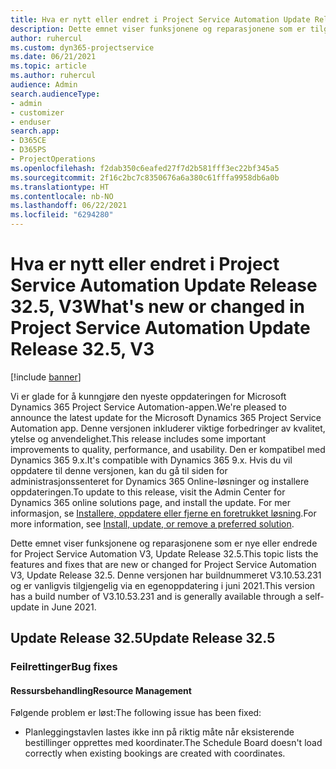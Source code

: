 ```yaml
---
title: Hva er nytt eller endret i Project Service Automation Update Release 32.5, V3
description: Dette emnet viser funksjonene og reparasjonene som er tilgjengelig i Project Service Automation Update Release 32.5, V3.
author: ruhercul
ms.custom: dyn365-projectservice
ms.date: 06/21/2021
ms.topic: article
ms.author: ruhercul
audience: Admin
search.audienceType:
- admin
- customizer
- enduser
search.app:
- D365CE
- D365PS
- ProjectOperations
ms.openlocfilehash: f2dab350c6eafed27f7d2b581fff3ec22bf345a5
ms.sourcegitcommit: 2f16c2bc7c8350676a6a380c61fffa9958db6a0b
ms.translationtype: HT
ms.contentlocale: nb-NO
ms.lasthandoff: 06/22/2021
ms.locfileid: "6294280"
---
```

# <a name="whats-new-or-changed-in-project-service-automation-update-release-325-v3"></a><span data-ttu-id="07621-103">Hva er nytt eller endret i Project Service Automation Update Release 32.5, V3</span><span class="sxs-lookup"><span data-stu-id="07621-103">What's new or changed in Project Service Automation Update Release 32.5, V3</span></span>

[!include [banner](../includes/psa-now-project-operations.md)]

<span data-ttu-id="07621-104">Vi er glade for å kunngjøre den nyeste oppdateringen for Microsoft Dynamics 365 Project Service Automation-appen.</span><span class="sxs-lookup"><span data-stu-id="07621-104">We're pleased to announce the latest update for the Microsoft Dynamics 365 Project Service Automation app.</span></span> <span data-ttu-id="07621-105">Denne versjonen inkluderer viktige forbedringer av kvalitet, ytelse og anvendelighet.</span><span class="sxs-lookup"><span data-stu-id="07621-105">This release includes some important improvements to quality, performance, and usability.</span></span> <span data-ttu-id="07621-106">Den er kompatibel med Dynamics 365 9.x.</span><span class="sxs-lookup"><span data-stu-id="07621-106">It's compatible with Dynamics 365 9.x.</span></span> <span data-ttu-id="07621-107">Hvis du vil oppdatere til denne versjonen, kan du gå til siden for administrasjonssenteret for Dynamics 365 Online-løsninger og installere oppdateringen.</span><span class="sxs-lookup"><span data-stu-id="07621-107">To update to this release, visit the Admin Center for Dynamics 365 online solutions page, and install the update.</span></span> <span data-ttu-id="07621-108">For mer informasjon, se [Installere, oppdatere eller fjerne en foretrukket løsning](/power-platform/admin/install-remove-preferred-solution).</span><span class="sxs-lookup"><span data-stu-id="07621-108">For more information, see [Install, update, or remove a preferred solution](/power-platform/admin/install-remove-preferred-solution).</span></span>

<span data-ttu-id="07621-109">Dette emnet viser funksjonene og reparasjonene som er nye eller endrede for Project Service Automation V3, Update Release 32.5.</span><span class="sxs-lookup"><span data-stu-id="07621-109">This topic lists the features and fixes that are new or changed for Project Service Automation V3, Update Release 32.5.</span></span> <span data-ttu-id="07621-110">Denne versjonen har buildnummeret V3.10.53.231 og er vanligvis tilgjengelig via en egenoppdatering i juni 2021.</span><span class="sxs-lookup"><span data-stu-id="07621-110">This version has a build number of V3.10.53.231 and is generally available through a self-update in June 2021.</span></span>

## <a name="update-release-325"></a><span data-ttu-id="07621-111">Update Release 32.5</span><span class="sxs-lookup"><span data-stu-id="07621-111">Update Release 32.5</span></span>

### <a name="bug-fixes"></a><span data-ttu-id="07621-112">Feilrettinger</span><span class="sxs-lookup"><span data-stu-id="07621-112">Bug fixes</span></span>

#### <a name="resource-management"></a><span data-ttu-id="07621-113">Ressursbehandling</span><span class="sxs-lookup"><span data-stu-id="07621-113">Resource Management</span></span>

<span data-ttu-id="07621-114">Følgende problem er løst:</span><span class="sxs-lookup"><span data-stu-id="07621-114">The following issue has been fixed:</span></span>

- <span data-ttu-id="07621-115">Planleggingstavlen lastes ikke inn på riktig måte når eksisterende bestillinger opprettes med koordinater.</span><span class="sxs-lookup"><span data-stu-id="07621-115">The Schedule Board doesn't load correctly when existing bookings are created with coordinates.</span></span>

